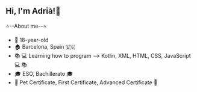 ## Hi, I'm Adrià!👋

:star:--About me--:star:
- :raising_hand: 18-year-old
- :house: Barcelona, Spain 🇪🇸
- :books: :computer: Learning how to program --> Kotlin, XML, HTML, CSS, JavaScript :computer: :books:
- :mortar_board: ESO, Bachillerato :mortar_board:
- :memo: Pet Certificate, First Certificate, Advanced Certificate :memo:
  
<!--
**AdriSbert06/AdriSbert06** is a ✨ _special_ ✨ repository because its `README.md` (this file) appears on your GitHub profile.

Here are some ideas to get you started:

- 🔭 I’m currently working on ...

- 👯 I’m looking to collaborate on ...

- 💬 Ask me about ...
- 📫 How to reach me: ...
- 😄 Pronouns: ...
- ⚡ Fun fact: ...
-->
